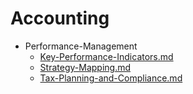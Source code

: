 
# Accounting

- Performance-Management
  - [Key-Performance-Indicators.md](./Key-Performance-Indicators.md)
  - [Strategy-Mapping.md](./Strategy-Mapping.md)
  - [Tax-Planning-and-Compliance.md](./Tax-Planning-and-Compliance.md)
